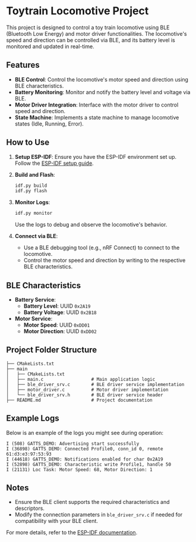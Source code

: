 # Toytrain Locomotive Project

This project is designed to control a toy train locomotive using BLE (Bluetooth Low Energy) and motor driver functionalities. The locomotive's speed and direction can be controlled via BLE, and its battery level is monitored and updated in real-time.

## Features
- **BLE Control**: Control the locomotive's motor speed and direction using BLE characteristics.
- **Battery Monitoring**: Monitor and notify the battery level and voltage via BLE.
- **Motor Driver Integration**: Interface with the motor driver to control speed and direction.
- **State Machine**: Implements a state machine to manage locomotive states (Idle, Running, Error).

## How to Use
1. **Setup ESP-IDF**: Ensure you have the ESP-IDF environment set up. Follow the [ESP-IDF setup guide](https://docs.espressif.com/projects/esp-idf/en/latest/esp32/get-started/index.html).
2. **Build and Flash**:
   ```bash
   idf.py build
   idf.py flash
   ```
3. **Monitor Logs**:
   ```bash
   idf.py monitor
   ```
   Use the logs to debug and observe the locomotive's behavior.

4. **Connect via BLE**:
   - Use a BLE debugging tool (e.g., nRF Connect) to connect to the locomotive.
   - Control the motor speed and direction by writing to the respective BLE characteristics.

## BLE Characteristics
- **Battery Service**:
  - **Battery Level**: UUID `0x2A19`
  - **Battery Voltage**: UUID `0x2B18`
- **Motor Service**:
  - **Motor Speed**: UUID `0xDD01`
  - **Motor Direction**: UUID `0xDD02`

## Project Folder Structure
```
├── CMakeLists.txt
├── main
│   ├── CMakeLists.txt
│   ├── main.c                  # Main application logic
│   ├── ble_driver_srv.c        # BLE driver service implementation
│   ├── motor_driver.c          # Motor driver implementation
│   └── ble_driver_srv.h        # BLE driver service header
├── README.md                   # Project documentation
```

## Example Logs
Below is an example of the logs you might see during operation:
```
I (508) GATTS_DEMO: Advertising start successfully
I (36898) GATTS_DEMO: Connected Profile0, conn_id 0, remote 61:d3:e3:97:53:93
I (44618) GATTS_DEMO: Notifications enabled for char 0x2A19
I (52898) GATTS_DEMO: Characteristic write Profile1, handle 50
I (21131) Loc Task: Motor Speed: 68, Motor Direction: 1
```

## Notes
- Ensure the BLE client supports the required characteristics and descriptors.
- Modify the connection parameters in `ble_driver_srv.c` if needed for compatibility with your BLE client.

For more details, refer to the [ESP-IDF documentation](https://docs.espressif.com/projects/esp-idf/en/latest/).
